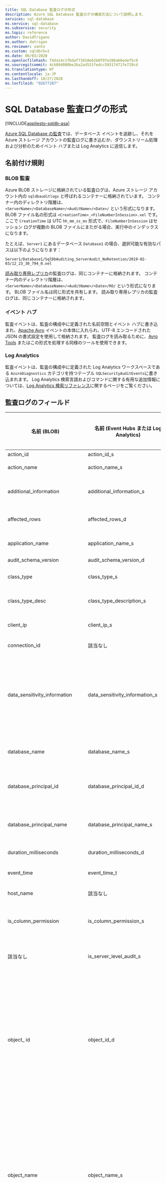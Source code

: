 ```yaml
---
title: SQL Database 監査ログの形式
description: Azure SQL Database 監査ログの構成方法について説明します。
services: sql-database
ms.service: sql-database
ms.subservice: security
ms.topic: reference
author: DavidTrigano
ms.author: datrigan
ms.reviewer: vanto
ms.custom: sqldbrb=1
ms.date: 06/03/2020
ms.openlocfilehash: f4da14c1fbdaf71018e62b0f97e288a66edef5c8
ms.sourcegitcommit: 4cb89d880be26a2a4531fedcc59317471fe729cd
ms.translationtype: HT
ms.contentlocale: ja-JP
ms.lasthandoff: 10/27/2020
ms.locfileid: "92677287"
---
```

# <a name="sql-database-audit-log-format"></a>SQL Database 監査ログの形式

[!INCLUDE[appliesto-sqldb-asa](../includes/appliesto-sqldb-sqlmi-asa.md)]

[Azure SQL Database の監査](auditing-overview.md)では、データベース イベントを追跡し、それを Azure ストレージ アカウントの監査ログに書き込むか、ダウンストリーム処理および分析のためイベント ハブまたは Log Analytics に送信します。

## <a name="naming-conventions"></a>名前付け規則

### <a name="blob-audit"></a>BLOB 監査

Azure BLOB ストレージに格納されている監査ログは、Azure ストレージ アカウント内の `sqldbauditlogs` と呼ばれるコンテナーに格納されています。 コンテナー内のディレクトリ階層は、`<ServerName>/<DatabaseName>/<AuditName>/<Date>/` という形式になります。 BLOB ファイル名の形式は `<CreationTime>_<FileNumberInSession>.xel` です。ここで `CreationTime` は UTC `hh_mm_ss_ms` 形式で、`FileNumberInSession` はセッション ログが複数の BLOB ファイルにまたがる場合、実行中のインデックスになります。

たとえば、`Server1` にあるデータベース `Database1` の場合、選択可能な有効なパスは以下のようになります：

`Server1/Database1/SqlDbAuditing_ServerAudit_NoRetention/2019-02-03/12_23_30_794_0.xel`

[読み取り専用レプリカ](read-scale-out.md)の監査ログは、同じコンテナーに格納されます。 コンテナー内のディレクトリ階層は、`<ServerName>/<DatabaseName>/<AuditName>/<Date>/RO/` という形式になります。 BLOB ファイル名は同じ形式を共有します。 読み取り専用レプリカの監査ログは、同じコンテナーに格納されます。


### <a name="event-hub"></a>イベント ハブ

監査イベントは、監査の構成中に定義された名前空間とイベント ハブに書き込まれ、[Apache Avro](https://avro.apache.org/) イベントの本体に入れられ、UTF-8 エンコードされた JSON の書式設定を使用して格納されます。 監査ログを読み取るために、[Avro Tools](../../event-hubs/event-hubs-capture-overview.md#use-avro-tools) またはこの形式を処理する同様のツールを使用できます。

### <a name="log-analytics"></a>Log Analytics

監査イベントは、監査の構成中に定義された Log Analytics ワークスペースである `AzureDiagnostics` カテゴリを持つテーブル `SQLSecurityAuditEvents`に書き込まれます。 Log Analytics 検索言語およびコマンドに関する有用な追加情報については、[Log Analytics 検索リファレンス](../../azure-monitor/log-query/log-query-overview.md)に関するページをご覧ください。

## <a name="audit-log-fields"></a><a id="subheading-1"></a>監査ログのフィールド

| 名前 (BLOB) | 名前 (Event Hubs または Log Analytics) | 説明 | BLOB の種類 | Event Hubs または Log Analytics の種類 |
|-------------|---------------------------------|-------------|-----------|-------------------------------|
| action_id | action_id_s | アクションの ID | varchar (4) | string |
| action_name | action_name_s | アクションの名前 | 該当なし | string |
| additional_information | additional_information_s | XML として格納されている、イベントに関する追加情報 | nvarchar(4000) | string |
| affected_rows | affected_rows_d | クエリによって影響を受ける行の数 | bigint | INT |
| application_name | application_name_s| クライアント アプリケーションの名前 | nvarchar(128) | string |
| audit_schema_version | audit_schema_version_d | 常に 1 | INT | INT |
| class_type | class_type_s | 監査が発生する監査可能なエンティティの種類 | varchar(2) | string |
| class_type_desc | class_type_description_s | 監査が発生する監査可能なエンティティの説明 | 該当なし | string |
| client_ip | client_ip_s | クライアント アプリケーションのソース IP | nvarchar(128) | string |
| connection_id | 該当なし | サーバーの接続の ID | GUID | 該当なし |
| data_sensitivity_information | data_sensitivity_information_s | データベースにある分類済みの列に基づく、監査済みクエリが返す情報の種類と機密ラベル。 [Azure SQL Database のデータ検出と分類](data-discovery-and-classification-overview.md)の詳細を参照してください。 | nvarchar(4000) | string |
| database_name | database_name_s | アクションが発生したデータベース コンテキスト | sysname | string |
| database_principal_id | database_principal_id_d | アクションが実行されるデータベース ユーザー コンテキストの ID | INT | INT |
| database_principal_name | database_principal_name_s | アクションが実行されるデータベース ユーザー コンテキストの名前 | sysname | string |
| duration_milliseconds | duration_milliseconds_d | クエリ実行時間 (ミリ秒) | bigint | INT |
| event_time | event_time_t | 監査可能なアクションが発生する日付と時刻 | datetime2 | DATETIME |
| host_name | 該当なし | クライアント ホスト名 | string | 該当なし |
| is_column_permission | is_column_permission_s | 列レベルのアクセス許可であるかどうかを示すフラグ。 1 = true、0 = false | bit | string |
| 該当なし | is_server_level_audit_s | この監査がサーバー レベルであるかどうかを示すフラグ | 該当なし | string |
| object_ id | object_id_d | 監査が発生したエンティティの ID。 これには、サーバー オブジェクト、データベース、データベース オブジェクト、およびスキーマ オブジェクトが含まれます。 エンティティがサーバー自体である場合、または監査がオブジェクト レベルで実行されない場合は 0 です。 | INT | INT |
| object_name | object_name_s | 監査が発生したエンティティの名前。 これには、サーバー オブジェクト、データベース、データベース オブジェクト、およびスキーマ オブジェクトが含まれます。 エンティティがサーバー自体である場合、または監査がオブジェクト レベルで実行されない場合は 0 です。 | sysname | string |
| permission_bitmask | permission_bitmask_s | 該当する場合、許可、拒否、または取り消されたアクセス許可を表示します。 | varbinary(16) | string |
| response_rows | response_rows_d | 結果セットで返された行の数 | bigint | INT |
| schema_name | schema_name_s | アクションが発生したスキーマ コンテキスト。 監査がスキーマの外部で発生している場合は NULL です。 | sysname | string |
| 該当なし | securable_class_type_s | 監査対象の class_type にマップされるセキュリティ保護可能なオブジェクト | 該当なし | string |
| sequence_group_id | sequence_group_id_g | 一意識別子 | varbinary | GUID |
| sequence_number | sequence_number_d | 監査の書き込みバッファーには大きすぎて収まらない 1 つの監査レコード内のレコードのシーケンスを追跡します | INT | INT |
| server_instance_name | server_instance_name_s | 監査が発生したサーバー インスタンスの名前 | sysname | string |
| server_principal_id | server_principal_id_d | アクションが実行されるログイン コンテキストの ID | INT | INT |
| server_principal_name | server_principal_name_s | 現在のログイン | sysname | string |
| server_principal_sid | server_principal_sid_s | 現在のログインの SID | varbinary | string |
| session_id | session_id_d | イベントが発生したセッションの ID | smallint | INT |
| session_server_principal_name | session_server_principal_name_s | セッションのサーバー プリンシパル | sysname | string |
| statement | statement_s | 実行された T-SQL ステートメント (該当する場合) | nvarchar(4000) | string |
| succeeded | succeeded_s | イベントをトリガーしたアクションが成功したかどうかを示します。 ログインとバッチ以外のイベントの場合、操作ではなくアクセス許可のチェックが成功したか失敗したかのみを報告します。 1 = 成功、0 = 失敗 | bit | string |
| target_database_principal_id | target_database_principal_id_d | 許可、拒否、取り消し操作が実行されるデータベース プリンシパル。 該当しない場合は 0 | INT | INT |
| target_database_principal_name | target_database_principal_name_s | アクションの対象ユーザー。 該当しない場合は NULL です。 | string | string |
| target_server_principal_id | target_server_principal_id_d | 許可、拒否または取り消し操作が実行されるサーバー プリンシパル。 該当しない場合、0 を返します。 | INT | INT |
| target_server_principal_name | target_server_principal_name_s | アクションの対象ログイン。 該当しない場合は NULL です。 | sysname | string |
| target_server_principal_sid | target_server_principal_sid_s | 対象ログインのセキュリティ ID。 該当しない場合は NULL です。 | varbinary | string |
| transaction_id | transaction_id_d | SQL Server のみ (2016 年以降) - Azure SQL Database の場合は 0 | bigint | INT |
| user_defined_event_id | user_defined_event_id_d | sp_audit_write に引数として渡されたユーザー定義のイベント ID。 システム イベントの場合は NULL (既定値) で、ユーザー定義のイベントの場合は 0 以外です。 詳細については、「[sp_audit_write (Transact-SQL)](/sql/relational-databases/system-stored-procedures/sp-audit-write-transact-sql)」を参照してください。 | smallint | INT |
| user_defined_information | user_defined_information_s | sp_audit_write に引数として渡されたユーザー定義の情報。 システム イベントの場合は NULL (既定値) で、ユーザー定義のイベントの場合は 0 以外です。 詳細については、「[sp_audit_write (Transact-SQL)](/sql/relational-databases/system-stored-procedures/sp-audit-write-transact-sql)」を参照してください。 | nvarchar(4000) | string |

## <a name="next-steps"></a>次のステップ

詳細については、「[Azure SQL Database 監査](auditing-overview.md)」を参照してください